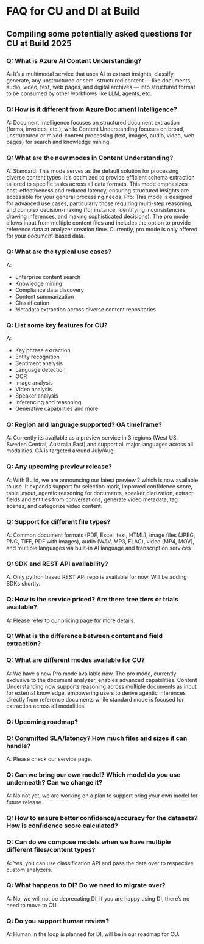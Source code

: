 
# FAQ for CU and DI at Build

## Compiling some potentially asked questions for CU at Build 2025

### Q: What is Azure AI Content Understanding?
A: It’s a multimodal service that uses AI to extract insights, classify, generate, any unstructured or semi-structured content — like documents, audio, video, text, web pages, and digital archives — into structured format to be consumed by other workflows like LLM, agents, etc.

### Q: How is it different from Azure Document Intelligence?
A: Document Intelligence focuses on structured document extraction (forms, invoices, etc.), while Content Understanding focuses on broad, unstructured or mixed-content processing (text, images, audio, video, web pages) for search and knowledge mining.

### Q: What are the new modes in Content Understanding?
A: Standard: This mode serves as the default solution for processing diverse content types. It's optimized to provide efficient schema extraction tailored to specific tasks across all data formats. This mode emphasizes cost-effectiveness and reduced latency, ensuring structured insights are accessible for your general processing needs.
Pro: This mode is designed for advanced use cases, particularly those requiring multi-step reasoning, and complex decision-making (for instance, identifying inconsistencies, drawing inferences, and making sophisticated decisions). The pro mode allows input from multiple content files and includes the option to provide reference data at analyzer creation time. Currently, pro mode is only offered for your document-based data.

### Q: What are the typical use cases?
A: 
- Enterprise content search
- Knowledge mining
- Compliance data discovery
- Content summarization
- Classification
- Metadata extraction across diverse content repositories

### Q: List some key features for CU?
A: 
- Key phrase extraction
- Entity recognition
- Sentiment analysis
- Language detection
- OCR
- Image analysis
- Video analysis
- Speaker analysis
- Inferencing and reasoning
- Generative capabilities and more

### Q: Region and language supported? GA timeframe?
A: Currently its available as a preview service in 3 regions (West US, Sweden Central, Australia East) and support all major languages across all modalities. GA is targeted around July/Aug.

### Q: Any upcoming preview release?
A: With Build, we are announcing our latest preview.2 which is now available to use. It expands support for selection mark, improved confidence score, table layout, agentic reasoning for documents, speaker diarization, extract fields and entities from conversations, generate video metadata, tag scenes, and categorize video content. <add for audio and video too>

### Q: Support for different file types?
A: <Adding list of all the file types we support across modality post preview.2> Common document formats (PDF, Excel, text, HTML), image files (JPEG, PNG, TIFF, PDF with images), audio (WAV, MP3, FLAC), video (MP4, MOV), and multiple languages via built-in AI language and transcription services

### Q: SDK and REST API availability?
A: Only python based REST API repo is available for now. Will be adding SDKs shortly.

### Q: How is the service priced? Are there free tiers or trials available?
A: Please refer to our pricing page for more details. 

### Q: What is the difference between content and field extraction?

### Q: What are different modes available for CU?
A: We have a new Pro mode available now. The pro mode, currently exclusive to the document analyzer, enables advanced capabilities. Content Understanding now supports reasoning across multiple documents as input for external knowledge, empowering users to derive agentic inferences directly from reference documents while standard mode is focused for extraction across all modalities.

### Q: Upcoming roadmap?

### Q: Committed SLA/latency? How much files and sizes it can handle?
A: Please check our service page.

### Q: Can we bring our own model? Which model do you use underneath? Can we change it?
A: No not yet, we are working on a plan to support bring your own model for future release.

### Q: How to ensure better confidence/accuracy for the datasets? How is confidence score calculated?

### Q: Can do we compose models when we have multiple different files/content types?
A: Yes, you can use classification API and pass the data over to respective custom analyzers.

### Q: What happens to DI? Do we need to migrate over?
A: No, we will not be deprecating DI, if you are happy using DI, there’s no need to move to CU.

### Q: Do you support human review?
A: Human in the loop is planned for DI, will be in our roadmap for CU.
